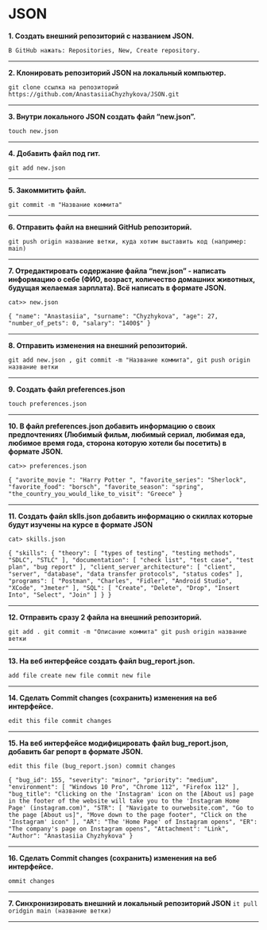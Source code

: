# JSON



**1. Создать внешний репозиторий c названием JSON.**

 `В GitHub нажать: Repositories, New, Create repository.`
 
 
 ---
 
 
**2. Клонировать репозиторий JSON на локальный компьютер.**  

 `git clone ссылка на репозиторий https://github.com/AnastasiiaChyzhykova/JSON.git`
 
 
 ---
 
 
**3. Внутри локального JSON создать файл “new.json”.**    

`touch new.json`


---


**4. Добавить файл под гит.**     

 `git add new.json`
 
 
---


**5. Закоммитить файл.**

 `git commit -m "Название коммита"`
 
 
 ---
 
 
**6. Отправить файл на внешний GitHub репозиторий.**    

 `git push origin название ветки, куда хотим выставить код (например: main)`
 
 
 ---
 
 
**7. Отредактировать содержание файла “new.json” - написать информацию о себе (ФИО, возраст, количество домашних животных, будущая желаемая зарплата). Всё написать в формате JSON.**  

  `cat>> new.json`  

`{
        "name": "Anastasiia",
        "surname": "Chyzhykova",
        "age": 27,
        "number_of_pets": 0,
        "salary": "1400$"
}`


---


**8. Отправить изменения на внешний репозиторий.** 

 `git add new.json , git commit -m "Название коммита", git push origin название ветки`
 
 
---


**9. Создать файл preferences.json**

 `touch preferences.json`
 
 
---


**10. В файл preferences.json добавить информацию о своих предпочтениях (Любимый фильм, любимый сериал, любимая еда, любимое время года, сторона которую хотели бы посетить) в формате JSON.**

 `cat>> preferences.json`

`{
	"avorite_movie ": "Harry Potter ",
	"favorite_series": "Sherlock",
	"favorite_food": "borsch",
	"favorite_season": "spring",
	"the_country_you_would_like_to_visit": "Greece"
}`
	
	
---
	
	
**11. Создать файл sklls.json добавить информацию о скиллах которые будут изучены на курсе в формате JSON**

 `cat> skills.json`

`{
    "skills": {
        "theory": [
            "types of testing",
            "testing methods",
            "SDLC",
            "STLC"
        ],
        "documentation": [
            "check list",
            "test case",
            "test plan",
            "bug report"
        ],
        "client_server_architecture": [
            "client",
            "server",
            "database",
            "data transfer protocols",
            "status codes"
        ],
        "programs": [
            "Postman",
            "Charles",
            "Fidler",
            "Android Studio",
            "XCode",
            "Jmeter"
        ],
        "SQL": [
            "Create",
            "Delete",
            "Drop",
            "Insert Into",
            "Select",
            "Join"
        ]
    }
}`


---


**12. Отправить сразу 2 файла на внешний репозиторий.**

 `git add .
 git commit -m "Описание коммита"
 git push origin название ветки`
 
 
 ---
 
 
**13. На веб интерфейсе создать файл bug_report.json.**

 `add file
 create new file
 commit new file`
 
 
 ---
 
 
**14. Сделать Commit changes (сохранить) изменения на веб интерфейсе.**

 `edit this file
 commit changes`
 
 
 ---
 
 
**15. На веб интерфейсе модифицировать файл bug_report.json, добавить баг репорт в формате JSON.**

 `edit this file (bug_report.json)
 commit changes`

`{
	"bug_id": 155,
	"severity": "minor",
	"priority": "medium",
	"environment": [
	   "Windows 10 Pro",
	   "Chrome 112",
	   "Firefox 112"
	   ],
	"bug_title": "Clicking on the 'Instagram' icon on the [About us] page in the footer of the website will take you to the 'Instagram Home Page' (instagram.com)",
	"STR": [
	   "Navigate to ourwebsite.com",
	   "Go to the page [About us]",
	   "Move down to the page footer",
	   "Click on the 'Instagram' icon"
	   ],
	"AR": "The 'Home Page' of Instagram opens",
	"ER": "The company's page on Instagram opens",
	"Attachment": "Link",
	"Author": "Anastasiia Chyzhykova"
 }`
 
 
 ---
 
 
**16. Сделать Commit changes (сохранить) изменения на веб интерфейсе.**

 `ommit changes`
 
 
 ---
 
 
**7. Синхронизировать внешний и локальный репозиторий JSON**
 `it pull oridgin main (название ветки)`
 
 
 ---
